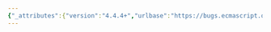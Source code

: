 ```yaml
---
{"_attributes":{"version":"4.4.4+","urlbase":"https://bugs.ecmascript.org/","maintainer":"dherman@mozilla.com"},"bug":{"bug_id":946,"creation_ts":"2012-11-08 17:01:00 -0800","short_desc":"11.4: incorrect production","delta_ts":"2012-11-23 09:45:55 -0800","product":"Draft for 6th Edition","component":"editorial issue","version":"Rev 11: October 26, 2012 Draft","rep_platform":"All","op_sys":"All","bug_status":"RESOLVED","resolution":"FIXED","priority":"Normal","bug_severity":"normal","everconfirmed":true,"reporter":{"uid":"jmdyck","name":"Michael Dyck"},"assigned_to":{"uid":"allen","name":"Allen Wirfs-Brock"},"long_desc":[{"commentid":2441,"comment_count":0,"who":{"uid":"jmdyck","name":"Michael Dyck"},"bug_when":"2012-11-08 17:01:24 -0800","thetext":"In 11.4 \"Unary Operators\",\nunder \"Static Semantics: Early Errors\",\ngroup 1 bullet 2 says:\n    It is a Syntax Error if the derived UnaryExpression is\n        PrimaryExpression : ( Expression )\n    and Expression derived a production that if used in place of\n    UnaryExpression would produce a Syntax Error according to these rules.\n    This rule is recursively applied.\n\nbut the given production does not exist. Change \"PrimaryExpression\" to \"CoverParenthesizedExpressionAndArrowParameterList\"."},{"commentid":2515,"comment_count":1,"who":{"uid":"allen","name":"Allen Wirfs-Brock"},"bug_when":"2012-11-22 09:53:34 -0800","thetext":"corrected in rev 12 editor's draft"},{"commentid":2699,"comment_count":2,"who":{"uid":"allen","name":"Allen Wirfs-Brock"},"bug_when":"2012-11-23 09:45:55 -0800","thetext":"corrected in rev 12, Nov. 22, 2012 draft"}]}}
---
```


